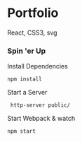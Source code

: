 # Portfolio
React, CSS3, svg

### Spin 'er Up
Install Dependencies
```
npm install
```

Start a Server
```
 http-server public/
```

Start Webpack & watch
```
npm start
```
